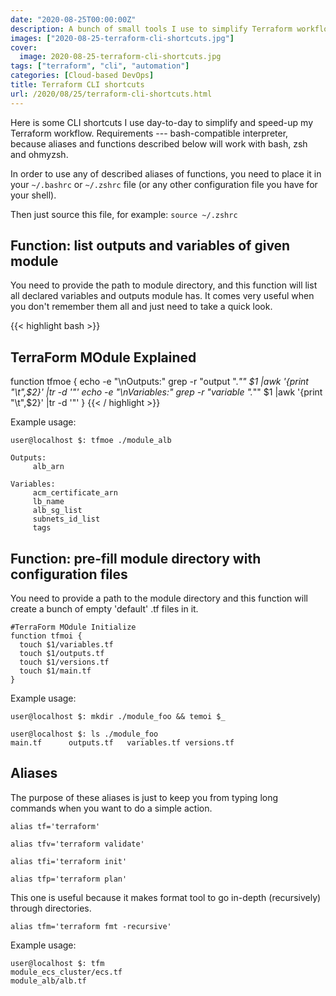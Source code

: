 ```yaml
---
date: "2020-08-25T00:00:00Z"
description: A bunch of small tools I use to simplify Terraform workflow
images: ["2020-08-25-terraform-cli-shortcuts.jpg"]
cover:
  image: 2020-08-25-terraform-cli-shortcuts.jpg
tags: ["terraform", "cli", "automation"]
categories: [Cloud-based DevOps]
title: Terraform CLI shortcuts
url: /2020/08/25/terraform-cli-shortcuts.html
---
```

Here is some CLI shortcuts I use day-to-day to simplify and speed-up my Terraform workflow.
Requirements --- bash-compatible interpreter, because aliases and functions described below will work with bash, zsh and ohmyzsh. 

In order to use any of described aliases of functions, you need to place it in your `~/.bashrc` or `~/.zshrc` file (or any other configuration file you have for your shell).

Then just source this file, for example: `source ~/.zshrc`

## Function: list outputs and variables of given module
You need to provide the path to module directory, and this function will list all declared variables and outputs module has. It comes very useful when you don't remember them all and just need to take a quick look.

{{< highlight bash >}}
## TerraForm MOdule Explained
function tfmoe {
  echo -e "\nOutputs:"
  grep -r "output \".*\"" $1 |awk '{print "\t",$2}' |tr -d '"'
  echo -e "\nVariables:"
  grep -r "variable \".*\"" $1 |awk '{print "\t",$2}' |tr -d '"'
}
{{< / highlight >}}

Example usage:
```terminal
user@localhost $: tfmoe ./module_alb

Outputs:
	 alb_arn

Variables:
	 acm_certificate_arn
	 lb_name
	 alb_sg_list
	 subnets_id_list
	 tags
```

## Function: pre-fill module directory with configuration files
You need to provide a path to the module directory and this function will create a bunch of empty 'default' .tf files in it.
```shell
#TerraForm MOdule Initialize
function tfmoi {
  touch $1/variables.tf
  touch $1/outputs.tf
  touch $1/versions.tf
  touch $1/main.tf
}
```

Example usage:
```terminal
user@localhost $: mkdir ./module_foo && temoi $_

user@localhost $: ls ./module_foo
main.tf      outputs.tf   variables.tf versions.tf
```


## Aliases
The purpose of these aliases is just to keep you from typing long commands when you want to do a simple action.
```shell
alias tf='terraform'

alias tfv='terraform validate'

alias tfi='terraform init'

alias tfp='terraform plan' 
```

This one is useful because it makes format tool to go in-depth (recursively) through directories.
```shell
alias tfm='terraform fmt -recursive'
```

Example usage:
```terminal
user@localhost $: tfm 
module_ecs_cluster/ecs.tf
module_alb/alb.tf
```
